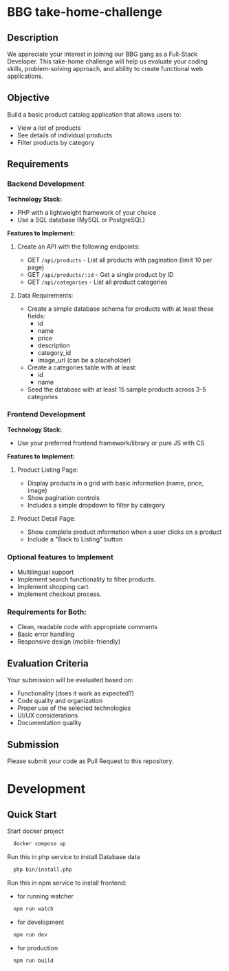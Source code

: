 # BBG take-home-challenge

## Description
We appreciate your interest in joining our BBG gang as a Full-Stack Developer. This take-home challenge will help us evaluate your coding skills, problem-solving approach, and ability to create functional web applications.

## Objective

Build a basic product catalog application that allows users to:
- View a list of products
- See details of individual products
- Filter products by category

## Requirements

### Backend Development

**Technology Stack:**
- PHP with a lightweight framework of your choice
- Use a SQL database (MySQL or PostgreSQL)

**Features to Implement:**
1. Create an API with the following endpoints:
    - GET `/api/products` - List all products with pagination (limit 10 per page)
    - GET `/api/products/:id` - Get a single product by ID
    - GET `/api/categories` - List all product categories

2. Data Requirements:
    - Create a simple database schema for products with at least these fields:
        - id
        - name
        - price
        - description
        - category_id
        - image_url (can be a placeholder)
    - Create a categories table with at least:
        - id
        - name
    - Seed the database with at least 15 sample products across 3-5 categories

### Frontend Development

**Technology Stack:**
- Use your preferred frontend framework/library or pure JS with CS

**Features to Implement:**
1. Product Listing Page:
    - Display products in a grid with basic information (name, price, image)
    - Show pagination controls
    - Includes a simple dropdown to filter by category

2. Product Detail Page:
    - Show complete product information when a user clicks on a product
    - Include a "Back to Listing" button

### Optional features to Implement

- Multilingual support
- Implement search functionality to filter products.
- Implement shopping cart.
- Implement checkout process.

### Requirements for Both:

- Clean, readable code with appropriate comments
- Basic error handling
- Responsive design (mobile-friendly)

## Evaluation Criteria

Your submission will be evaluated based on:
- Functionality (does it work as expected?)
- Code quality and organization
- Proper use of the selected technologies
- UI/UX considerations
- Documentation quality

## Submission

Please submit your code as Pull Request to this repository.

# Development
## Quick Start

Start docker project
```bash
  docker compose up
```

Run this in php service to install Database data
```bash
  php bin/install.php
```

Run this in npm service to install frontend:
- for running watcher
```bash
  npm run watch
```
- for development
```bash
  npm run dev 
```
- for production
```bash
  npm run build
```
